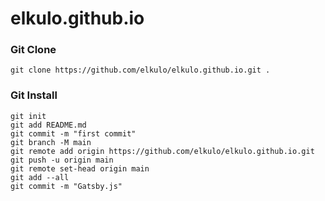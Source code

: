 # elkulo.github.io

### Git Clone

~~~
git clone https://github.com/elkulo/elkulo.github.io.git .
~~~

### Git Install

~~~
git init
git add README.md 
git commit -m "first commit"
git branch -M main
git remote add origin https://github.com/elkulo/elkulo.github.io.git
git push -u origin main
git remote set-head origin main
git add --all
git commit -m "Gatsby.js"
~~~
